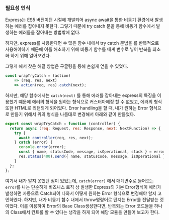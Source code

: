 ### 필요성 인식

Express는 ES5 버전이던 시절에 개발되어 async await을 통한 비동기 환경에서 발생하는 에러를 잡아내지 못한다. 그렇기 때문에 try catch 문을 통해 비동기 함수에서 발생하는 에러들을 잡아내는 방법밖에 없다.

하지만, express를 사용한다면 수 많은 함수 내에서 try catch 문법을 를 반복적으로 사용해야하기 때문에 이를 해소하기 위해 비동기 함수를 매계 변수로 넣어 반복을 최소화 하기 위해 알아보았다.

그렇게 해서 찾은 해결 방법은 구글링을 통해 손쉽게 얻을 수 있었다.

```jsx
const wrapTryCatch = (action)
	=> (req, res, next)
	=> action(req, res).catch(next);
```

하지만, 해당 함수에서는 `catch(next)` 를 통해 에러를 잡아내는 express의 특징을 이용했기 떄문에 에러의 형식을 원하는 형식으로 커스터마에징 할 수 없었고, 에러의 형식 또한 HTML로 리턴되게 되어있다. Error handling을 할 때, 내가 원하는 Error 형식으로 만들기 위해서 위의 형식을 나름대로 변경해서 아래와 같이 만들었다.

```jsx
export const wrapTryCatch = function (controller) {
  return async (req: Request, res: Response, next: NextFunction) => {
    try {
      await controller(req, res, next);
    } catch (error) {
      console.error(error);
      const { name, statusCode, message, isOperational, stack } = error;
      res.status(400).send({ name, statusCode, message, isOperational });
    }
  };
};
```

여기서 내가 알지 못했던 점이 있었는데, `catch(error)` 에서 매계변수로 들어오는 `error`를 나는 단순하게 비즈니스 로직 상 발생한 Express의 기본 Error형식이 에러가 발생하면 자동으로 Catch되어 나와서 어떻게 원하는 Error 형식으로 변경해야 할지 고민하였다. 하지만, 내가 비동기 함수 내에서 throw명령어로 던지는 Error를 전달받는 것이었다. 이를 이용하여 Error의 Base Class생성한다면, 반복되는 Error 코드들을 하나의 Class에서 컨트롤 할 수 있다는 생각을 하게 되어 해당 모듈을 만들어 보고자 한다.
